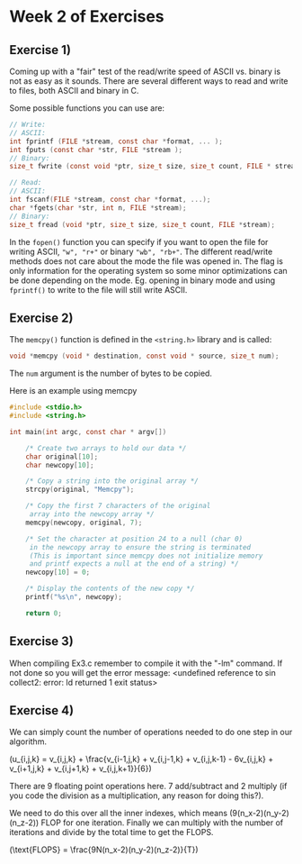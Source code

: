 # Week 2 of Exercises


## Exercise 1)
Coming up with a "fair" test of the read/write speed of ASCII vs. binary is not as easy as it sounds. There are several different ways to read and write to files, both ASCII and binary in C.

Some possible functions you can use are:
```C
// Write:
// ASCII:
int fprintf (FILE *stream, const char *format, ... );
int fputs (const char *str, FILE *stream );
// Binary:
size_t fwrite (const void *ptr, size_t size, size_t count, FILE * stream);

// Read:
// ASCII:
int fscanf(FILE *stream, const char *format, ...);
char *fgets(char *str, int n, FILE *stream);
// Binary:
size_t fread (void *ptr, size_t size, size_t count, FILE *stream);
```

In the `fopen()` function you can specify if you want to open the file for writing ASCII, `"w", "r+"` or binary `"wb", "rb+"`. The different read/write methods does not care about the mode the file was opened in. The flag is only information for the operating system so some minor optimizations can be done depending on the mode. Eg. opening in binary mode and using `fprintf()` to write to the file will still write ASCII.

## Exercise 2)
The `memcpy()` function is defined in the `<string.h>` library and is called:
```C
void *memcpy (void * destination, const void * source, size_t num);
```
The `num` argument is the number of bytes to be copied.

Here is an example using memcpy
```C
#include <stdio.h>
#include <string.h>

int main(int argc, const char * argv[])

    /* Create two arrays to hold our data */
    char original[10];
    char newcopy[10];

    /* Copy a string into the original array */
    strcpy(original, "Memcpy");

    /* Copy the first 7 characters of the original
     array into the newcopy array */
    memcpy(newcopy, original, 7);

    /* Set the character at position 24 to a null (char 0)
     in the newcopy array to ensure the string is terminated
     (This is important since memcpy does not initialize memory
     and printf expects a null at the end of a string) */
    newcopy[10] = 0;

    /* Display the contents of the new copy */
    printf("%s\n", newcopy);

    return 0;
```

## Exercise 3)
When compiling Ex3.c remember to compile it with the "-lm" command.
If not done so you will get the error message:
<undefined reference to sin
collect2: error: ld returned 1 exit status>

## Exercise 4)
We can simply count the number of operations needed to do one step in our algorithm.

\(u_{i,j,k} = v_{i,j,k} + \frac{v_{i-1,j,k} + v_{i,j-1,k} + v_{i,j,k-1} - 6v_{i,j,k} + v_{i+1,j,k} + v_{i,j+1,k} + v_{i,j,k+1}}{6}\)

There are 9 floating point operations here. 7 add/subtract and 2 multiply (if you code the division as a multiplication, any reason for doing this?).

We need to do this over all the inner indexes, which means \(9(n_x-2)(n_y-2)(n_z-2)\) FLOP for one iteration. Finally we can multiply with the number of iterations and divide by the total time to get the FLOPS.

\(\text{FLOPS} = \frac{9N(n_x-2)(n_y-2)(n_z-2)}{T}\)
